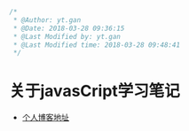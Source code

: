 ```javaScript
/*
 * @Author: yt.gan 
 * @Date: 2018-03-28 09:36:15 
 * @Last Modified by: yt.gan
 * @Last Modified time: 2018-03-28 09:48:41
 */

 ```

# 关于javasCript学习笔记
- [个人博客地址](http://blog.ythero.com)